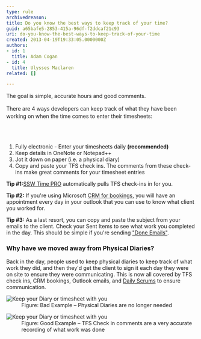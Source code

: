 ```yaml
---
type: rule
archivedreason: 
title: Do you know the best ways to keep track of your time?
guid: a65bafe5-2853-415a-96df-f2ddcaf21c93
uri: do-you-know-the-best-ways-to-keep-track-of-your-time
created: 2013-04-19T19:33:05.0000000Z
authors:
- id: 1
  title: Adam Cogan
- id: 4
  title: Ulysses Maclaren
related: []

---
```



<p><span style="line-height&#58;20px;">The goal is simple, accurate hours and good comments. </span></p><p><span style="line-height&#58;20px;">​There are&#160;4 ways developers can keep track of what they have been working on when the time comes to enter their timesheets&#58;</span></p>
<br><excerpt class='endintro'></excerpt><br>
<ol><li>Fully electronic - Enter your timesheets daily 
      <strong>(recommended)</strong></li><li>Keep details in OneNote or Notepad++</li><li>Jot it down on paper (i.e. a physical diary)</li><li>Copy and paste your TFS check ins. The comments from these check-ins make great comments for your timesheet entries</li></ol><p><strong>Tip #1&#58;</strong><a href="http&#58;//www.ssw.com.au/ssw/TimePRONET/">SSW Time PRO​</a> automatically pulls TFS check-ins in for you.</p><p>
   <strong>Tip #2&#58;</strong> If you're using Microsoft 
   <a href="/Communication/RulesToBetterCRMForUsers/Pages/How-to-book-developers-for-a-project.aspx">CRM for bookings</a>, you will have an appointment every day in your outlook that you can use to know what client you worked for.</p><p>
   <strong>Tip #3​&#58;</strong> As a last resort, you can copy and paste the subject from your emails to the client. Check your&#160;Sent Items to see what work you completed in the day. This should be simple if you're sending 
   <a href="/Communication/RulesToBetterEmail/Pages/DoYouIncludeUsefulDetailInYourDONEEmail.aspx">&quot;Done Emails&quot;</a>.</p><h3>Why have we moved away from Physical Diaries?</h3>
<p>Back in the day, people used to keep physical diaries to keep track of what work they did, and then they'd get the client to sign it each day they were on site to ensure they were communicating. This is now all covered by TFS check ins, CRM bookings, Outlook emails, and 
   <a href="/Management/RulesToSuccessfulProjects/Pages/DailyStandUpScrum.aspx">Daily Scrums</a>​ to ensure communication.</p><dl class="badImage"><dt>
      <img alt="Keep your Diary or timesheet with you" src="/Management/Rules-to-Better-Timesheets/PublishingImages/diary.jpg" />
   </dt><dd>Figure&#58; Bad Example – Physical Diaries are no longer needed</dd></dl><dl class="goodImage"><dt> 
      <img alt="Keep your Diary or timesheet with you" src="/Management/Rules-to-Better-Timesheets/PublishingImages/TFS-comments.png" /> 
   </dt><dd>Figure&#58; Good Example – TFS Check in comments are a very accurate recording of what work was done</dd></dl> ​


